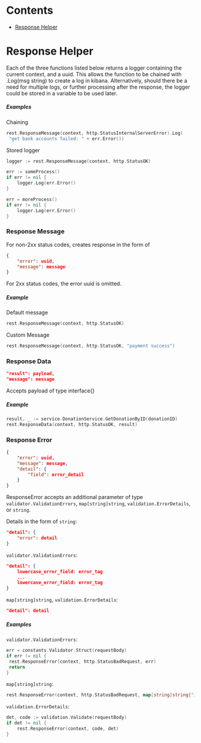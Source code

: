 # Contents

- [Response Helper](#response-helper)

# Response Helper

Each of the three functions listed below returns a logger containing the current context, and a uuid. This allows the function to be chained with .Log(msg string) to create a log in kibana. Alternatively, should there be a need for multiple logs, or further processing after the response, the logger could be stored in a variable to be used later.

##### Examples

Chaining

```go
rest.ResponseMessage(context, http.StatusInternalServerError).Log(
 "get bank accounts failed: " + err.Error())
```

Stored logger

```go
logger := rest.ResponseMessage(context, http.StatusOK)

err := someProcess()
if err != nil {
    logger.Log(err.Error()
}

err = moreProcess()
if err != nil {
    logger.Log(err.Error()
}
```

### Response Message

For non-2xx status codes, creates response in the form of

```json
{
    "error": uuid,
    "message": message
}
```

For 2xx status codes, the error uuid is omitted.

##### Example

Default message

```go
rest.ResponseMessage(context, http.StatusOK)
```

Custom Message

```go
rest.ResponseMessage(context, http.StatusOK, "payment success")
```

### Response Data

```json
"result": payload,
"message": message
```

Accepts payload of type interface{}

##### Example

```go
result, _ := service.DonationService.GetDonationByID(donationID)
rest.ResponseData(context, http.StatusOK, result)
```

### Response Error

```json
{
    "error": uuid,
    "message": message,
    "detail": {
        "field": error_detail
    }
}
```

ResponseError accepts an additional parameter of type `validator.ValidationErrors`, `map[string]string`, `validation.ErrorDetails`, or `string`.

Details in the form of `string`:

```json
"detail": {
    "error": detail
}
```

`validator.ValidationErrors`:

```json
"detail": {
    lowercase_error_field: error_tag
    ...
    lowercase_error_field: error_tag
}
```

`map[string]string`, `validation.ErrorDetails`:

```json
"detail": detail
```

##### Examples

`validator.ValidationErrors`:

```go
err = constants.Validator.Struct(requestBody)
if err != nil {
 rest.ResponseError(context, http.StatusBadRequest, err)
 return
}
```

`map[string]string`:

```go
rest.ResponseError(context, http.StatusBadRequest, map[string]string{"id": "invalid id"})
```

`validation.ErrorDetails`:

```go
det, code := validation.Validate(requestBody)
if det != nil {
    rest.ResponseError(context, code, det)
}
```
